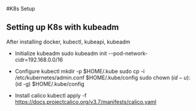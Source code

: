 #K8s Setup

## Setting up K8s with kubeadm

After installing docker, kubectl, kubeapi, kubeadm

- Initialize kubeadm
  sudo kubeadm init --pod-network-cidr=192.168.0.0/16

- Configure kubectl
  mkdir -p $HOME/.kube
  sudo cp -i /etc/kubernetes/admin.conf $HOME/.kube/config
  sudo chown $(id -u):$(id -g) $HOME/.kube/config
  
- Install calico
  kubectl apply -f https://docs.projectcalico.org/v3.7/manifests/calico.yaml
